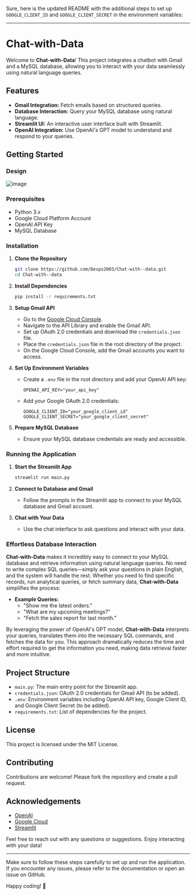 Sure, here is the updated README with the additional steps to set up `GOOGLE_CLIENT_ID` and `GOOGLE_CLIENT_SECRET` in the environment variables:

---

# Chat-with-Data

Welcome to **Chat-with-Data**! This project integrates a chatbot with Gmail and a MySQL database, allowing you to interact with your data seamlessly using natural language queries.

## Features

- **Gmail Integration:** Fetch emails based on structured queries.
- **Database Interaction:** Query your MySQL database using natural language.
- **Streamlit UI:** An interactive user interface built with Streamlit.
- **OpenAI Integration:** Use OpenAI's GPT model to understand and respond to your queries.

## Getting Started
### Design

![image](https://github.com/Devps2003/Chat-with--data/assets/108901991/ca8156c0-99e6-48bc-90d7-285956f3bd2e)

### Prerequisites

- Python 3.x
- Google Cloud Platform Account
- OpenAI API Key
- MySQL Database

### Installation

1. **Clone the Repository**

   ```bash
   git clone https://github.com/Devps2003/Chat-with--data.git
   cd Chat-with--data
   ```

2. **Install Dependencies**

   ```bash
   pip install -r requirements.txt
   ```

3. **Setup Gmail API**

   - Go to the [Google Cloud Console](https://console.cloud.google.com/).
   - Navigate to the API Library and enable the Gmail API.
   - Set up OAuth 2.0 credentials and download the `credentials.json` file.
   - Place the `credentials.json` file in the root directory of the project.
   - On the Google Cloud Console, add the Gmail accounts you want to access.

4. **Set Up Environment Variables**

   - Create a `.env` file in the root directory and add your OpenAI API key:

     ```env
     OPENAI_API_KEY="your_api_key"
     ```

   - Add your Google OAuth 2.0 credentials:

     ```env
     GOOGLE_CLIENT_ID="your_google_client_id"
     GOOGLE_CLIENT_SECRET="your_google_client_secret"
     ```

5. **Prepare MySQL Database**

   - Ensure your MySQL database credentials are ready and accessible.

### Running the Application

1. **Start the Streamlit App**

   ```bash
   streamlit run main.py
   ```

2. **Connect to Database and Gmail**

   - Follow the prompts in the Streamlit app to connect to your MySQL database and Gmail account.

3. **Chat with Your Data**

   - Use the chat interface to ask questions and interact with your data.

### Effortless Database Interaction

**Chat-with-Data** makes it incredibly easy to connect to your MySQL database and retrieve information using natural language queries. No need to write complex SQL queries—simply ask your questions in plain English, and the system will handle the rest. Whether you need to find specific records, run analytical queries, or fetch summary data, **Chat-with-Data** simplifies the process:

- **Example Queries:**
  - "Show me the latest orders."
  - "What are my upcoming meetings?"
  - "Fetch the sales report for last month."

By leveraging the power of OpenAI's GPT model, **Chat-with-Data** interprets your queries, translates them into the necessary SQL commands, and fetches the data for you. This approach dramatically reduces the time and effort required to get the information you need, making data retrieval faster and more intuitive.

## Project Structure

- `main.py`: The main entry point for the Streamlit app.
- `credentials.json`: OAuth 2.0 credentials for Gmail API (to be added).
- `.env`: Environment variables including OpenAI API key, Google Client ID, and Google Client Secret (to be added).
- `requirements.txt`: List of dependencies for the project.

## License

This project is licensed under the MIT License.

## Contributing

Contributions are welcome! Please fork the repository and create a pull request.

## Acknowledgements

- [OpenAI](https://www.openai.com/)
- [Google Cloud](https://cloud.google.com/)
- [Streamlit](https://streamlit.io/)

Feel free to reach out with any questions or suggestions. Enjoy interacting with your data!

---

Make sure to follow these steps carefully to set up and run the application. If you encounter any issues, please refer to the documentation or open an issue on GitHub.

Happy coding! 🚀